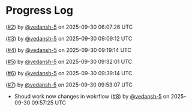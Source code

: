 # Progress Log

 ([#2](https://github.com/vedansh-5/TicTacToe/pull/2)) by [@vedansh-5](https://github.com/vedansh-5) on 2025-09-30 06:07:26 UTC

 ([#3](https://github.com/vedansh-5/TicTacToe/pull/3)) by [@vedansh-5](https://github.com/vedansh-5) on 2025-09-30 09:09:12 UTC

 ([#4](https://github.com/vedansh-5/TicTacToe/pull/4)) by [@vedansh-5](https://github.com/vedansh-5) on 2025-09-30 09:19:14 UTC

 ([#5](https://github.com/vedansh-5/TicTacToe/pull/5)) by [@vedansh-5](https://github.com/vedansh-5) on 2025-09-30 09:32:01 UTC

 ([#6](https://github.com/vedansh-5/TicTacToe/pull/6)) by [@vedansh-5](https://github.com/vedansh-5) on 2025-09-30 09:39:14 UTC

 ([#7](https://github.com/vedansh-5/TicTacToe/pull/7)) by [@vedansh-5](https://github.com/vedansh-5) on 2025-09-30 09:53:07 UTC

- Shoud work now changes in wokrflow ([#8](https://github.com/vedansh-5/TicTacToe/pull/8)) by [@vedansh-5](https://github.com/vedansh-5) on 2025-09-30 09:57:25 UTC

